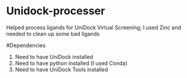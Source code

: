# Unidock-processer
Helped process ligands for UniDock Virtual Screening; I used Zinc and needed to clean up some bad ligands

#Dependencies
1. Need to have UniDock installed
2. Need to have python installed (I used Conda)
3. Need to have UniDock Tools installed
